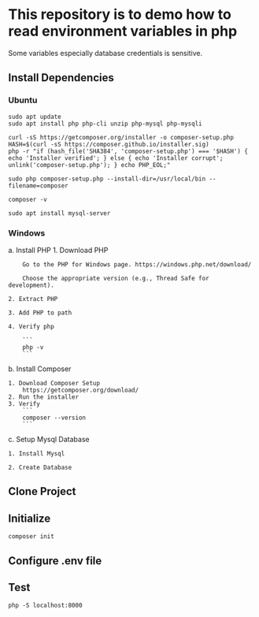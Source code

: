 # This repository is to demo how to read environment variables in php

Some variables especially database credentials is sensitive.

## Install Dependencies

### Ubuntu

```
sudo apt update
sudo apt install php php-cli unzip php-mysql php-mysqli

curl -sS https://getcomposer.org/installer -o composer-setup.php
HASH=$(curl -sS https://composer.github.io/installer.sig)
php -r "if (hash_file('SHA384', 'composer-setup.php') === '$HASH') { echo 'Installer verified'; } else { echo 'Installer corrupt'; unlink('composer-setup.php'); } echo PHP_EOL;"

sudo php composer-setup.php --install-dir=/usr/local/bin --filename=composer

composer -v

sudo apt install mysql-server
```
### Windows
a. Install PHP
    1. Download PHP

        Go to the PHP for Windows page. https://windows.php.net/download/

        Choose the appropriate version (e.g., Thread Safe for development).

    2. Extract PHP

    3. Add PHP to path

    4. Verify php

        ```
        php -v
        ```

b. Install Composer

    1. Download Composer Setup
        https://getcomposer.org/download/
    2. Run the installer
    3. Verify
        ```
        composer --version
        ```
c. Setup Mysql Database

    1. Install Mysql

    2. Create Database



## Clone Project

## Initialize

```
composer init
```

## Configure .env file

## Test

```
php -S localhost:8000
```